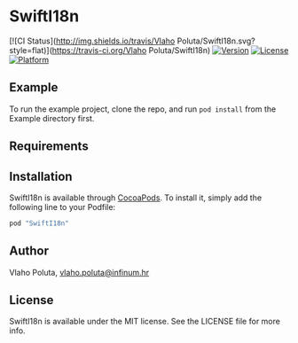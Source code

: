 # SwiftI18n

[![CI Status](http://img.shields.io/travis/Vlaho Poluta/SwiftI18n.svg?style=flat)](https://travis-ci.org/Vlaho Poluta/SwiftI18n)
[![Version](https://img.shields.io/cocoapods/v/SwiftI18n.svg?style=flat)](http://cocoapods.org/pods/SwiftI18n)
[![License](https://img.shields.io/cocoapods/l/SwiftI18n.svg?style=flat)](http://cocoapods.org/pods/SwiftI18n)
[![Platform](https://img.shields.io/cocoapods/p/SwiftI18n.svg?style=flat)](http://cocoapods.org/pods/SwiftI18n)

## Example

To run the example project, clone the repo, and run `pod install` from the Example directory first.

## Requirements

## Installation

SwiftI18n is available through [CocoaPods](http://cocoapods.org). To install
it, simply add the following line to your Podfile:

```ruby
pod "SwiftI18n"
```

## Author

Vlaho Poluta, vlaho.poluta@infinum.hr

## License

SwiftI18n is available under the MIT license. See the LICENSE file for more info.
